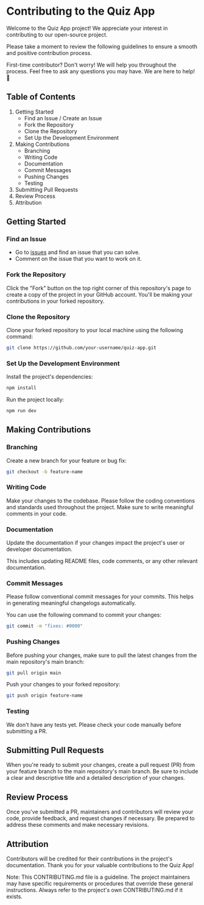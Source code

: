 # Contributing to the Quiz App

Welcome to the Quiz App project! We appreciate your interest in contributing to our open-source project.

Please take a moment to review the following guidelines to ensure a smooth and positive contribution process.

First-time contributor? Don't worry! We will help you throughout the process. Feel free to ask any questions you may have. We are here to help! 🙂

## Table of Contents

1. Getting Started
   - Find an Issue / Create an Issue
   - Fork the Repository
   - Clone the Repository
   - Set Up the Development Environment
2. Making Contributions
   - Branching
   - Writing Code
   - Documentation
   - Commit Messages
   - Pushing Changes
   - Testing
3. Submitting Pull Requests
4. Review Process
5. Attribution

## Getting Started

### Find an Issue

- Go to [issues](https://github.com/SAGARSINGH-1/Quiz-App/issues) and find an issue that you can solve.
- Comment on the issue that you want to work on it.

### Fork the Repository

Click the "Fork" button on the top right corner of this repository's page to create a copy of the project in your GitHub account. You'll be making your contributions in your forked repository.

### Clone the Repository

Clone your forked repository to your local machine using the following command:

```bash
git clone https://github.com/your-username/quiz-app.git
```

### Set Up the Development Environment

Install the project's dependencies:

```bash
npm install
```

Run the project locally:

```bash
npm run dev
```

## Making Contributions

### Branching

Create a new branch for your feature or bug fix:

```bash
git checkout -b feature-name
```

### Writing Code

Make your changes to the codebase. Please follow the coding conventions and standards used throughout the project.
Make sure to write meaningful comments in your code.

### Documentation

Update the documentation if your changes impact the project's user or developer documentation.

This includes updating README files, code comments, or any other relevant documentation.

### Commit Messages

Please follow conventional commit messages for your commits. This helps in generating meaningful changelogs automatically.

You can use the following command to commit your changes:

```bash
git commit -m "fixes: #0000"
```

### Pushing Changes

Before pushing your changes, make sure to pull the latest changes from the main repository's main branch:

```bash
git pull origin main
```

Push your changes to your forked repository:

```bash
git push origin feature-name
```

### Testing

We don't have any tests yet.
Please check your code manually before submitting a PR.

## Submitting Pull Requests

When you're ready to submit your changes, create a pull request (PR) from your feature branch to the main repository's main branch. Be sure to include a clear and descriptive title and a detailed description of your changes.

## Review Process

Once you've submitted a PR, maintainers and contributors will review your code, provide feedback, and request changes if necessary. Be prepared to address these comments and make necessary revisions.

## Attribution

Contributors will be credited for their contributions in the project's documentation. Thank you for your valuable contributions to the Quiz App!

Note: This CONTRIBUTING.md file is a guideline. The project maintainers may have specific requirements or procedures that override these general instructions. Always refer to the project's own CONTRIBUTING.md if it exists.
